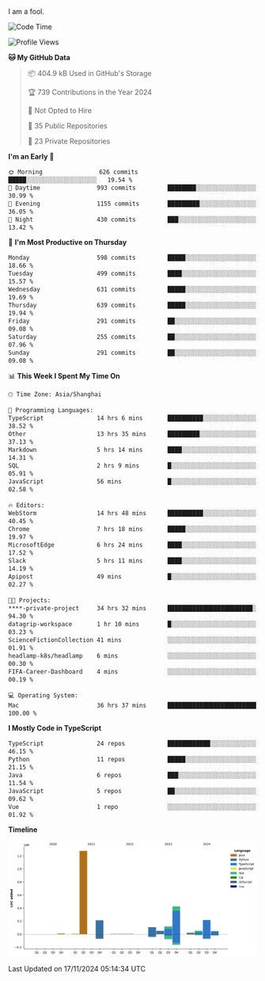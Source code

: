 I am a fool.

<!--START_SECTION:waka-->
![Code Time](http://img.shields.io/badge/Code%20Time-2%2C100%20hrs%2033%20mins-blue)

![Profile Views](http://img.shields.io/badge/Profile%20Views-1-blue)

**🐱 My GitHub Data** 

> 📦 404.9 kB Used in GitHub's Storage 
 > 
> 🏆 739 Contributions in the Year 2024
 > 
> 🚫 Not Opted to Hire
 > 
> 📜 35 Public Repositories 
 > 
> 🔑 23 Private Repositories 
 > 
**I'm an Early 🐤** 

```text
🌞 Morning                626 commits         █████░░░░░░░░░░░░░░░░░░░░   19.54 % 
🌆 Daytime                993 commits         ████████░░░░░░░░░░░░░░░░░   30.99 % 
🌃 Evening                1155 commits        █████████░░░░░░░░░░░░░░░░   36.05 % 
🌙 Night                  430 commits         ███░░░░░░░░░░░░░░░░░░░░░░   13.42 % 
```
📅 **I'm Most Productive on Thursday** 

```text
Monday                   598 commits         █████░░░░░░░░░░░░░░░░░░░░   18.66 % 
Tuesday                  499 commits         ████░░░░░░░░░░░░░░░░░░░░░   15.57 % 
Wednesday                631 commits         █████░░░░░░░░░░░░░░░░░░░░   19.69 % 
Thursday                 639 commits         █████░░░░░░░░░░░░░░░░░░░░   19.94 % 
Friday                   291 commits         ██░░░░░░░░░░░░░░░░░░░░░░░   09.08 % 
Saturday                 255 commits         ██░░░░░░░░░░░░░░░░░░░░░░░   07.96 % 
Sunday                   291 commits         ██░░░░░░░░░░░░░░░░░░░░░░░   09.08 % 
```


📊 **This Week I Spent My Time On** 

```text
🕑︎ Time Zone: Asia/Shanghai

💬 Programming Languages: 
TypeScript               14 hrs 6 mins       ██████████░░░░░░░░░░░░░░░   38.52 % 
Other                    13 hrs 35 mins      █████████░░░░░░░░░░░░░░░░   37.13 % 
Markdown                 5 hrs 14 mins       ████░░░░░░░░░░░░░░░░░░░░░   14.31 % 
SQL                      2 hrs 9 mins        █░░░░░░░░░░░░░░░░░░░░░░░░   05.91 % 
JavaScript               56 mins             █░░░░░░░░░░░░░░░░░░░░░░░░   02.58 % 

🔥 Editors: 
WebStorm                 14 hrs 48 mins      ██████████░░░░░░░░░░░░░░░   40.45 % 
Chrome                   7 hrs 18 mins       █████░░░░░░░░░░░░░░░░░░░░   19.97 % 
MicrosoftEdge            6 hrs 24 mins       ████░░░░░░░░░░░░░░░░░░░░░   17.52 % 
Slack                    5 hrs 11 mins       ████░░░░░░░░░░░░░░░░░░░░░   14.19 % 
Apipost                  49 mins             █░░░░░░░░░░░░░░░░░░░░░░░░   02.27 % 

🐱‍💻 Projects: 
****-private-project     34 hrs 32 mins      ████████████████████████░   94.30 % 
datagrip-workspace       1 hr 10 mins        █░░░░░░░░░░░░░░░░░░░░░░░░   03.23 % 
ScienceFictionCollection 41 mins             ░░░░░░░░░░░░░░░░░░░░░░░░░   01.91 % 
headlamp-k8s/headlamp    6 mins              ░░░░░░░░░░░░░░░░░░░░░░░░░   00.30 % 
FIFA-Career-Dashboard    4 mins              ░░░░░░░░░░░░░░░░░░░░░░░░░   00.19 % 

💻 Operating System: 
Mac                      36 hrs 37 mins      █████████████████████████   100.00 % 
```

**I Mostly Code in TypeScript** 

```text
TypeScript               24 repos            ████████████░░░░░░░░░░░░░   46.15 % 
Python                   11 repos            █████░░░░░░░░░░░░░░░░░░░░   21.15 % 
Java                     6 repos             ███░░░░░░░░░░░░░░░░░░░░░░   11.54 % 
JavaScript               5 repos             ██░░░░░░░░░░░░░░░░░░░░░░░   09.62 % 
Vue                      1 repo              ░░░░░░░░░░░░░░░░░░░░░░░░░   01.92 % 
```



**Timeline**

![Lines of Code chart](https://raw.githubusercontent.com/VeejaLiu/VeejaLiu/master/assets/bar_graph.png)


 Last Updated on 17/11/2024 05:14:34 UTC
<!--END_SECTION:waka-->

